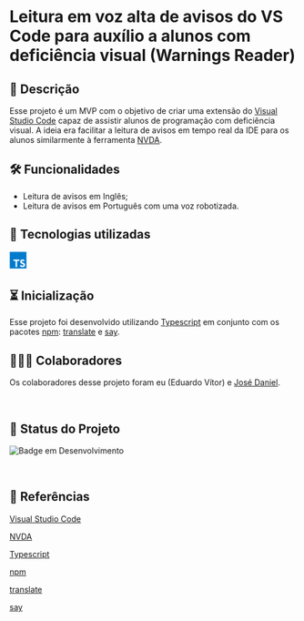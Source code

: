 
# Leitura em voz alta de avisos do VS Code para auxílio a alunos com deficiência visual (Warnings Reader)


## 📖 Descrição

Esse projeto é um MVP com o objetivo de criar uma extensão do [Visual Studio Code](https://code.visualstudio.com/) capaz de assistir alunos de programação com deficiência visual. A ideia era facilitar a leitura de avisos em tempo real da IDE para os alunos similarmente à ferramenta [NVDA](https://www.nvaccess.org/download/).


## 🛠️ Funcionalidades

- Leitura de avisos em Inglês;
- Leitura de avisos em Português com uma voz robotizada.


## 📡 Tecnologias utilizadas

<div align="center"> 
<img align="left" alt="NodeJs" height="30" width="30" src="https://raw.githubusercontent.com/devicons/devicon/master/icons/typescript/typescript-original.svg">
  
</div>
<br/><br/>

## ⏳ Inicialização

Esse projeto foi desenvolvido utilizando [Typescript](https://www.typescriptlang.org/) em conjunto com os pacotes [npm](https://www.npmjs.com/): [translate](https://www.npmjs.com/package/translate) e [say](https://www.npmjs.com/package/say).

## 🤵🤵‍♀️ Colaboradores

Os colaboradores desse projeto foram eu (Eduardo Vítor) e [José Daniel](https://github.com/josedanielgs).

<br/>

## 🔎 Status do Projeto

![Badge em Desenvolvimento](https://img.shields.io/badge/Status-Finalizado-blue)

<br/>

## 📑 Referências

[Visual Studio Code](https://code.visualstudio.com/)

[NVDA](https://www.nvaccess.org/download/)

[Typescript](https://www.typescriptlang.org/)

[npm](https://www.npmjs.com/)

[translate](https://www.npmjs.com/package/translate)

[say](https://www.npmjs.com/package/say)